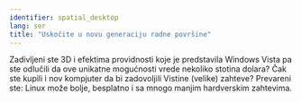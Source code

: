 ```yaml
---
identifier: spatial_desktop
lang: ser
title: "Uskočite u novu generaciju radne površine"
---
```


Zadivljeni ste 3D i efektima providnosti koje je predstavila Windows 
Vista pa ste odlučili da ove unikatne mogućnosti vrede nekoliko stotina 
dolara? Čak ste kupili i nov kompjuter da bi zadovoljili Vistine 
(velike) zahteve? Prevareni ste: Linux može bolje, besplatno i sa mnogo 
manjim hardverskim zahtevima.

<? all_video_ids_from_file ();?>




